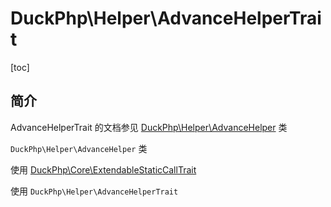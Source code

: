 # DuckPhp\Helper\AdvanceHelperTrait
[toc]

## 简介

AdvanceHelperTrait 的文档参见 [DuckPhp\Helper\AdvanceHelper](Helper-AdvanceHelper.md) 类

`DuckPhp\Helper\AdvanceHelper` 类

 使用 [DuckPhp\Core\ExtendableStaticCallTrait](Core-ExtendableStaticCallTrait.md) 

 使用 `DuckPhp\Helper\AdvanceHelperTrait`


